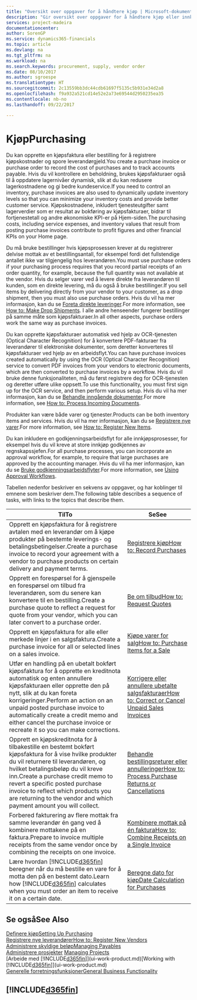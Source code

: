 ```yaml
---
title: "Oversikt over oppgaver for å håndtere kjøp | Microsoft-dokumentasjon"
description: "Gir oversikt over oppgaver for å håndtere kjøp eller innkjøpsprosesser, inkludert hvordan kjøpsfakturaer og bestillinger fungerer."
services: project-madeira
documentationcenter: 
author: SorenGP
ms.service: dynamics365-financials
ms.topic: article
ms.devlang: na
ms.tgt_pltfrm: na
ms.workload: na
ms.search.keywords: procurement, supply, vendor order
ms.date: 08/10/2017
ms.author: sgroespe
ms.translationtype: HT
ms.sourcegitcommit: 2c13559bb3dc44cdb61697f5135c5b931e34d2a8
ms.openlocfilehash: f9a932a521cd14e52e2a73e69544d2950235ea35
ms.contentlocale: nb-no
ms.lasthandoff: 09/22/2017

---
```

# <a name="purchasing"></a><span data-ttu-id="0a3b2-103">Kjøp</span><span class="sxs-lookup"><span data-stu-id="0a3b2-103">Purchasing</span></span>
<span data-ttu-id="0a3b2-104">Du kan opprette en kjøpsfaktura eller bestilling for å registrere kjøpskostnader og spore leverandørgjeld.</span><span class="sxs-lookup"><span data-stu-id="0a3b2-104">You create a purchase invoice or purchase order to record the cost of purchases and to track accounts payable.</span></span> <span data-ttu-id="0a3b2-105">Hvis du vil kontrollere en beholdning, brukes kjøpsfakturaer også til å oppdatere lagernivåer dynamisk, slik at du kan redusere lagerkostnadene og gi bedre kundeservice.</span><span class="sxs-lookup"><span data-stu-id="0a3b2-105">If you need to control an inventory, purchase invoices are also used to dynamically update inventory levels so that you can minimize your inventory costs and provide better customer service.</span></span> <span data-ttu-id="0a3b2-106">Kjøpskostnadene, inkludert tjenesteutgifter samt lagerverdier som er resultat av bokføring av kjøpsfakturaer, bidrar til fortjenestetall og andre økonomiske KPI-er på Hjem-siden.</span><span class="sxs-lookup"><span data-stu-id="0a3b2-106">The purchasing costs, including service expenses, and inventory values that result from posting purchase invoices contribute to profit figures and other financial KPIs on your Home page.</span></span>

<span data-ttu-id="0a3b2-107">Du må bruke bestillinger hvis kjøpsprosessen krever at du registrerer delvise mottak av et bestillingsantall, for eksempel fordi det fullstendige antallet ikke var tilgjengelig hos leverandøren.</span><span class="sxs-lookup"><span data-stu-id="0a3b2-107">You must use purchase orders if your purchasing process requires that you record partial receipts of an order quantity, for example, because the full quantity was not available at the vendor.</span></span> <span data-ttu-id="0a3b2-108">Hvis du selger varer ved å levere direkte fra leverandøren til kunden, som en direkte levering, må du også å bruke bestillinger.</span><span class="sxs-lookup"><span data-stu-id="0a3b2-108">If you sell items by delivering directly from your vendor to your customer, as a drop shipment, then you must also use purchase orders.</span></span> <span data-ttu-id="0a3b2-109">Hvis du vil ha mer informasjon, kan du se [Foreta direkte leveringer](sales-how-drop-shipment.md).</span><span class="sxs-lookup"><span data-stu-id="0a3b2-109">For more information, see [How to: Make Drop Shipments](sales-how-drop-shipment.md).</span></span> <span data-ttu-id="0a3b2-110">I alle andre henseender fungerer bestillinger på samme måte som kjøpsfakturaer.</span><span class="sxs-lookup"><span data-stu-id="0a3b2-110">In all other aspects, purchase orders work the same way as purchase invoices.</span></span>

<span data-ttu-id="0a3b2-111">Du kan opprette kjøpsfakturaer automatisk ved hjelp av OCR-tjenesten (Optical Character Recognition) for å konvertere PDF-fakturaer fra leverandører til elektroniske dokumenter, som deretter konverteres til kjøpsfakturaer ved hjelp av en arbeidsflyt.</span><span class="sxs-lookup"><span data-stu-id="0a3b2-111">You can have purchase invoices created automatically by using the OCR (Optical Character Recognition) service to convert PDF invoices from your vendors to electronic documents, which are then converted to purchase invoices by a workflow.</span></span> <span data-ttu-id="0a3b2-112">Hvis du vil bruke denne funksjonaliteten, må du først registrere deg for OCR-tjenesten og deretter utføre ulike oppsett.</span><span class="sxs-lookup"><span data-stu-id="0a3b2-112">To use this functionality, you must first sign up for the OCR service, and then perform various setup.</span></span> <span data-ttu-id="0a3b2-113">Hvis du vil ha mer informasjon, kan du se [Behandle inngående dokumenter](across-process-income-documents.md).</span><span class="sxs-lookup"><span data-stu-id="0a3b2-113">For more information, see [How to: Process Incoming Documents](across-process-income-documents.md).</span></span>      

<span data-ttu-id="0a3b2-114">Produkter kan være både varer og tjenester.</span><span class="sxs-lookup"><span data-stu-id="0a3b2-114">Products can be both inventory items and services.</span></span> <span data-ttu-id="0a3b2-115">Hvis du vil ha mer informasjon, kan du se [Registrere nye varer](inventory-how-register-new-items.md).</span><span class="sxs-lookup"><span data-stu-id="0a3b2-115">For more information, see [How to: Register New Items](inventory-how-register-new-items.md).</span></span>

<span data-ttu-id="0a3b2-116">Du kan inkludere en godkjenningsarbeidsflyt for alle innkjøpsprosesser, for eksempel hvis du vil kreve at store innkjøp godkjennes av regnskapssjefen.</span><span class="sxs-lookup"><span data-stu-id="0a3b2-116">For all purchase processes, you can incorporate an approval workflow, for example, to require that large purchases are approved by the accounting manager.</span></span> <span data-ttu-id="0a3b2-117">Hvis du vil ha mer informasjon, kan du se [Bruke godkjenningsarbeidsflyter](across-how-use-approval-workflows.md).</span><span class="sxs-lookup"><span data-stu-id="0a3b2-117">For more information, see [Using Approval Workflows](across-how-use-approval-workflows.md).</span></span>

<span data-ttu-id="0a3b2-118">Tabellen nedenfor beskriver en sekvens av oppgaver, og har koblinger til emnene som beskriver dem.</span><span class="sxs-lookup"><span data-stu-id="0a3b2-118">The following table describes a sequence of tasks, with links to the topics that describe them.</span></span>

| <span data-ttu-id="0a3b2-119">Til</span><span class="sxs-lookup"><span data-stu-id="0a3b2-119">To</span></span> | <span data-ttu-id="0a3b2-120">Se</span><span class="sxs-lookup"><span data-stu-id="0a3b2-120">See</span></span> |
| --- | --- |
| <span data-ttu-id="0a3b2-121">Opprett en kjøpsfaktura for å registrere avtalen med en leverandør om å kjøpe produkter på bestemte leverings- og betalingsbetingelser.</span><span class="sxs-lookup"><span data-stu-id="0a3b2-121">Create a purchase invoice to record your agreement with a vendor to purchase products on certain delivery and payment terms.</span></span> |[<span data-ttu-id="0a3b2-122">Registrere kjøp</span><span class="sxs-lookup"><span data-stu-id="0a3b2-122">How to: Record Purchases</span></span>](purchasing-how-record-purchases.md) |
|<span data-ttu-id="0a3b2-123">Opprett en forespørsel for å gjenspeile en forespørsel om tilbud fra leverandøren, som du senere kan konvertere til en bestilling.</span><span class="sxs-lookup"><span data-stu-id="0a3b2-123">Create a purchase quote to reflect a request for quote from your vendor, which you can later convert to a purchase order.</span></span>|[<span data-ttu-id="0a3b2-124">Be om tilbud</span><span class="sxs-lookup"><span data-stu-id="0a3b2-124">How to: Request Quotes</span></span>](purchasing-how-request-quotes.md)|
| <span data-ttu-id="0a3b2-125">Opprett en kjøpsfaktura for alle eller merkede linjer i en salgsfaktura.</span><span class="sxs-lookup"><span data-stu-id="0a3b2-125">Create a purchase invoice for all or selected lines on a sales invoice.</span></span> |[<span data-ttu-id="0a3b2-126">Kjøpe varer for salg</span><span class="sxs-lookup"><span data-stu-id="0a3b2-126">How to: Purchase Items for a Sale</span></span>](purchasing-how-purchase-products-sale.md) |
| <span data-ttu-id="0a3b2-127">Utfør en handling på en ubetalt bokført kjøpsfaktura for å opprette en kreditnota automatisk og enten annullere kjøpsfakturaen eller opprette den på nytt, slik at du kan foreta korrigeringer.</span><span class="sxs-lookup"><span data-stu-id="0a3b2-127">Perform an action on an unpaid posted purchase invoice to automatically create a credit memo and either cancel the purchase invoice or recreate it so you can make corrections.</span></span> |[<span data-ttu-id="0a3b2-128">Korrigere eller annullere ubetalte salgsfakturaer</span><span class="sxs-lookup"><span data-stu-id="0a3b2-128">How to: Correct or Cancel Unpaid Sales Invoices</span></span>](purchasing-how-correct-cancel-unpaid-purchase-invoices.md) |
| <span data-ttu-id="0a3b2-129">Opprett en kjøpskreditnota for å tilbakestille en bestemt bokført kjøpsfaktura for å vise hvilke produkter du vil returnere til leverandøren, og hvilket betalingsbeløp du vil kreve inn.</span><span class="sxs-lookup"><span data-stu-id="0a3b2-129">Create a purchase credit memo to revert a specific posted purchase invoice to reflect which products you are returning to the vendor and which payment amount you will collect.</span></span> |[<span data-ttu-id="0a3b2-130">Behandle bestillingsreturer eller annulleringer</span><span class="sxs-lookup"><span data-stu-id="0a3b2-130">How to: Process Purchase Returns or Cancellations</span></span>](purchasing-how-register-new-vendors.md) |
|<span data-ttu-id="0a3b2-131">Forbered fakturering av flere mottak fra samme leverandør én gang ved å kombinere mottakene på en faktura.</span><span class="sxs-lookup"><span data-stu-id="0a3b2-131">Prepare to invoice multiple receipts from the same vendor once by combining the receipts on one invoice.</span></span>|[<span data-ttu-id="0a3b2-132">Kombinere mottak på én faktura</span><span class="sxs-lookup"><span data-stu-id="0a3b2-132">How to: Combine Receipts on a Single Invoice</span></span>](purchasing-how-to-combine-receipts.md)|
| <span data-ttu-id="0a3b2-133">Lære hvordan [!INCLUDE[d365fin](includes/d365fin_md.md)] beregner når du må bestille en vare for å motta den på en bestemt dato.</span><span class="sxs-lookup"><span data-stu-id="0a3b2-133">Learn how [!INCLUDE[d365fin](includes/d365fin_md.md)] calculates when you must order an item to receive it on a certain date.</span></span>|[<span data-ttu-id="0a3b2-134">Beregne dato for kjøp</span><span class="sxs-lookup"><span data-stu-id="0a3b2-134">Date Calculation for Purchases</span></span>](purchasing-date-calculation-for-purchases.md)|

## <a name="see-also"></a><span data-ttu-id="0a3b2-135">Se også</span><span class="sxs-lookup"><span data-stu-id="0a3b2-135">See Also</span></span>
[<span data-ttu-id="0a3b2-136">Definere kjøp</span><span class="sxs-lookup"><span data-stu-id="0a3b2-136">Setting Up Purchasing</span></span>](purchasing-setup-purchasing.md)  
[<span data-ttu-id="0a3b2-137">Registrere nye leverandører</span><span class="sxs-lookup"><span data-stu-id="0a3b2-137">How to: Register New Vendors</span></span>](purchasing-how-register-new-vendors.md)  
[<span data-ttu-id="0a3b2-138">Administrere skyldige beløp</span><span class="sxs-lookup"><span data-stu-id="0a3b2-138">Managing Payables</span></span>](payables-manage-payables.md)  
<span data-ttu-id="0a3b2-139">[Administrere prosjekter](projects-manage-projects.md)  </span><span class="sxs-lookup"><span data-stu-id="0a3b2-139">[Managing Projects](projects-manage-projects.md)  </span></span>  
<span data-ttu-id="0a3b2-140">[Arbeide med [!INCLUDE[d365fin](includes/d365fin_md.md)]](ui-work-product.md)</span><span class="sxs-lookup"><span data-stu-id="0a3b2-140">[Working with [!INCLUDE[d365fin](includes/d365fin_md.md)]](ui-work-product.md)</span></span>  
[<span data-ttu-id="0a3b2-141">Generelle forretningsfunksjoner</span><span class="sxs-lookup"><span data-stu-id="0a3b2-141">General Business Functionality</span></span>](ui-across-business-areas.md)

## [!INCLUDE[d365fin](includes/free_trial_md.md)]

